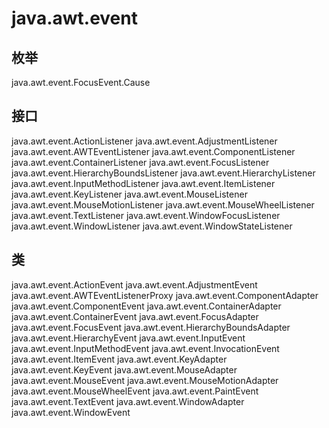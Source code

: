 # java.awt.event

## 枚举

java.awt.event.FocusEvent.Cause

## 接口

java.awt.event.ActionListener
java.awt.event.AdjustmentListener
java.awt.event.AWTEventListener
java.awt.event.ComponentListener
java.awt.event.ContainerListener
java.awt.event.FocusListener
java.awt.event.HierarchyBoundsListener
java.awt.event.HierarchyListener
java.awt.event.InputMethodListener
java.awt.event.ItemListener
java.awt.event.KeyListener
java.awt.event.MouseListener
java.awt.event.MouseMotionListener
java.awt.event.MouseWheelListener
java.awt.event.TextListener
java.awt.event.WindowFocusListener
java.awt.event.WindowListener
java.awt.event.WindowStateListener

## 类

java.awt.event.ActionEvent
java.awt.event.AdjustmentEvent
java.awt.event.AWTEventListenerProxy
java.awt.event.ComponentAdapter
java.awt.event.ComponentEvent
java.awt.event.ContainerAdapter
java.awt.event.ContainerEvent
java.awt.event.FocusAdapter
java.awt.event.FocusEvent
java.awt.event.HierarchyBoundsAdapter
java.awt.event.HierarchyEvent
java.awt.event.InputEvent
java.awt.event.InputMethodEvent
java.awt.event.InvocationEvent
java.awt.event.ItemEvent
java.awt.event.KeyAdapter
java.awt.event.KeyEvent
java.awt.event.MouseAdapter
java.awt.event.MouseEvent
java.awt.event.MouseMotionAdapter
java.awt.event.MouseWheelEvent
java.awt.event.PaintEvent
java.awt.event.TextEvent
java.awt.event.WindowAdapter
java.awt.event.WindowEvent




